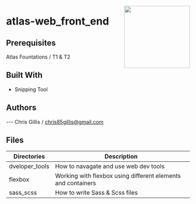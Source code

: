 <p>
<img width="180" height="170" src="https://intranet.atlasschool.com/assets/atlas-logo-full-2-d56b1431911b126479d2448a1cb813950fc86e4755058fc4a7bc1a902fd200e6.png" align="right" >
</p>

# atlas-web_front_end

## Prerequisites

Atlas Fountations / T1 & T2

## Built With

- Snipping Tool

## Authors

--- Chris Gillis / chris85gillis@gmail.com

## Files

| Directories                              | Description                                                       |
| ---------------------------------------- | ----------------------------------------------------------------- |
| dveloper_tools                           | How to navagate and use web dev tools                             |
| flexbox                                  | Working with flexbox using different elements and containers      |
| sass_scss                                | How to write Sass & Scss files                                    |
